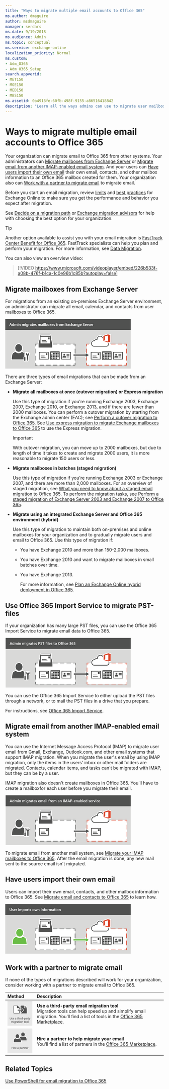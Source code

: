 ```yaml
---
title: "Ways to migrate multiple email accounts to Office 365"
ms.author: dmaguire
author: msdmaguire
manager: serdars
ms.date: 9/19/2018
ms.audience: Admin
ms.topic: conceptual
ms.service: exchange-online
localization_priority: Normal
ms.custom:
- Adm_O365
- Adm_O365_Setup
search.appverid:
- MET150
- MOE150
- MED150
- MBS150
ms.assetid: 0a4913fe-60fb-498f-9155-a86516418842
description: "Learn all the ways admins can use to migrate user mailboxes to Office 365."
---
```


# Ways to migrate multiple email accounts to Office 365

Your organization can migrate email to Office 365 from other systems. Your administrators can [Migrate mailboxes from Exchange Server](mailbox-migration.md#StagedorCutover) or [Migrate email from another IMAP-enabled email system](mailbox-migration.md#IMAP). And your users can [Have users import their own email](mailbox-migration.md#Import) their own email, contacts, and other mailbox information to an Office 365 mailbox created for them. Your organization also can [Work with a partner to migrate email](mailbox-migration.md#Partner) to migrate email.

Before you start an email migration, review [limits](https://go.microsoft.com/fwlink/p/?LinkID=328224) and [best practices](https://go.microsoft.com/fwlink/p/?LinkID=392945) for Exchange Online to make sure you get the performance and behavior you expect after migration.

See [Decide on a migration path](decide-on-a-migration-path.md) or [Exchange migration advisors](https://aka.ms/office365setup) for help with choosing the best option for your organization.

> [!TIP]
> Another option available to assist you with your email migration is [FastTrack Center Benefit for Office 365](https://docs.microsoft.com/fasttrack/fasttrack-benefit-overview). FastTrack specialists can help you plan and perform your migration. For more information, see [Data Migration](https://docs.microsoft.com/fasttrack/data-migration).

You can also view an overview video:

> [!VIDEO https://www.microsoft.com/videoplayer/embed/226b533f-a08b-476f-b1ca-1c0e96b1c85b?autoplay=false]

## Migrate mailboxes from Exchange Server
<a name="StagedorCutover"> </a>

For migrations from an existing on-premises Exchange Server environment, an administrator can migrate all email, calendar, and contacts from user mailboxes to Office 365.

![An administrator performs a staged or cutover migration to Office 365. All email, contacts, and calendar information can be migrated for each mailbox.](media/1e539e0e-bdc6-426b-aff1-2077f6f76eda.png)

There are three types of email migrations that can be made from an Exchange Server:

- **Migrate all mailboxes at once (cutover migration) or Express migration**

    Use this type of migration if you're running Exchange 2003, Exchange 2007, Exchange 2010, or Exchange 2013, and if there are fewer than 2000 mailboxes. You can perform a cutover migration by starting from the Exchange admin center (EAC); see [Perform a cutover migration to Office 365](cutover-migration-to-office-365.md). See [Use express migration to migrate Exchange mailboxes to Office 365](use-minimal-hybrid-to-quickly-migrate.md) to use the Express migration.

    > [!IMPORTANT]
    > With cutover migration, you can move up to 2000 mailboxes, but due to length of time it takes to create and migrate 2000 users, it is more reasonable to migrate 150 users or less.

- **Migrate mailboxes in batches (staged migration)**

    Use this type of migration if you're running Exchange 2003 or Exchange 2007, and there are more than 2,000 mailboxes. For an overview of staged migration, see [What you need to know about a staged email migration to Office 365](what-to-know-about-a-staged-migration.md). To perform the migration tasks, see [Perform a staged migration of Exchange Server 2003 and Exchange 2007 to Office 365](perform-a-staged-migration/perform-a-staged-migration.md).

- **Migrate using an integrated Exchange Server and Office 365 environment (hybrid)**

    Use this type of migration to maintain both on-premises and online mailboxes for your organization and to gradually migrate users and email to Office 365. Use this type of migration if:

  - You have Exchange 2010 and more than 150-2,000 mailboxes.

  - You have Exchange 2010 and want to migrate mailboxes in small batches over time.

  - You have Exchange 2013.

    For more information, see [Plan an Exchange Online hybrid deployment in Office 365](https://go.microsoft.com/fwlink/p/?LinkId=517633).

## Use Office 365 Import Service to migrate PST-files
<a name="StagedorCutover"> </a>

If your organization has many large PST files, you can use the Office 365 Import Service to migrate email data to Office 365.

![An administrator migrates PST files to Office 365.](media/23459be8-cf49-41f9-85fc-14e4ad2c06f3.png)

You can use the Office 365 Import Service to either upload the PST files through a network, or to mail the PST files in a drive that you prepare.

For instructions, see [Office 365 Import Service](https://go.microsoft.com/fwlink/p/?LinkId=544944).

## Migrate email from another IMAP-enabled email system
<a name="IMAP"> </a>

You can use the Internet Message Access Protocol (IMAP) to migrate user email from Gmail, Exchange, Outlook.com, and other email systems that support IMAP migration. When you migrate the user's email by using IMAP migration, only the items in the users' inbox or other mail folders are migrated. Contacts, calendar items, and tasks can't be migrated with IMAP, but they can be by a user.

IMAP migration also doesn't create mailboxes in Office 365. You'll have to create a mailboxfor each user before you migrate their email.

![An administrator performs an IMAP migration to Office 365. All email, but not contacts or calendar information, can be migrated for each mailbox.](media/624879f0-305f-4893-b4c2-c64736a40d94.png)

To migrate email from another mail system, see [Migrate your IMAP mailboxes to Office 365](migrating-imap-mailboxes/migrating-imap-mailboxes.md). After the email migration is done, any new mail sent to the source email isn't migrated.

## Have users import their own email
<a name="Import"> </a>

Users can import their own email, contacts, and other mailbox information to Office 365. See [Migrate email and contacts to Office 365](https://support.office.com/article/a3e3bddb-582e-4133-8670-e61b9f58627e) to learn how.

![A user can import email, contacts, and calendar information to Office 365.](media/86255b6b-a1bf-413d-b3f2-95ad43a628c0.png)

## Work with a partner to migrate email
<a name="Partner"> </a>

If none of the types of migrations described will work for your organization, consider working with a partner to migrate email to Office 365.

|**Method**|**Description**|
|:-----|:-----|
|![Use third-party migration tools to migrate mailboxes to Office 365](media/e0d851ac-72c5-49e5-b759-f1083c912f03.png)|**Use a third-party email migration tool** <br/> Migration tools can help speed up and simplify email migration. You'll find a list of tools in the [Office 365 Marketplace](https://go.microsoft.com/fwlink/p/?LinkId=785068).|
|![Hire a partner to help you deploy Office 365](media/60914e97-f5fe-4dff-9e96-a23de8aa2879.png)|**Hire a partner to help migrate your email** <br/> You'll find a list of partners in the [Office 365 Marketplace](https://go.microsoft.com/fwlink/p/?LinkId=620000).|

## Related Topics
<a name="Partner"> </a>

[Use PowerShell for email migration to Office 365](https://go.microsoft.com/fwlink/p/?LinkId=615247)


